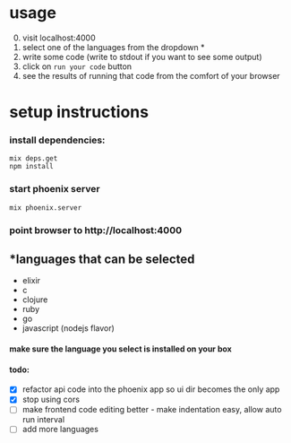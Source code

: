 # usage

0. visit localhost:4000
1. select one of the languages from the dropdown *
2. write some code (write to stdout if you want to see some output)
3. click on `run your code` button
4. see the results of running that code from the comfort of your browser


# setup instructions

### install dependencies:

```
mix deps.get
npm install
```

### start phoenix server

```
mix phoenix.server
```

### point browser to http://localhost:4000


## *languages that can be selected
- elixir
- c
- clojure
- ruby
- go
- javascript (nodejs flavor)
#### make sure the language you select is installed on your box


#### todo:

* [x] refactor api code into the phoenix app so ui dir becomes the only app
* [x] stop using cors
* [ ] make frontend code editing better - make indentation easy, allow auto run interval
* [ ] add more languages
